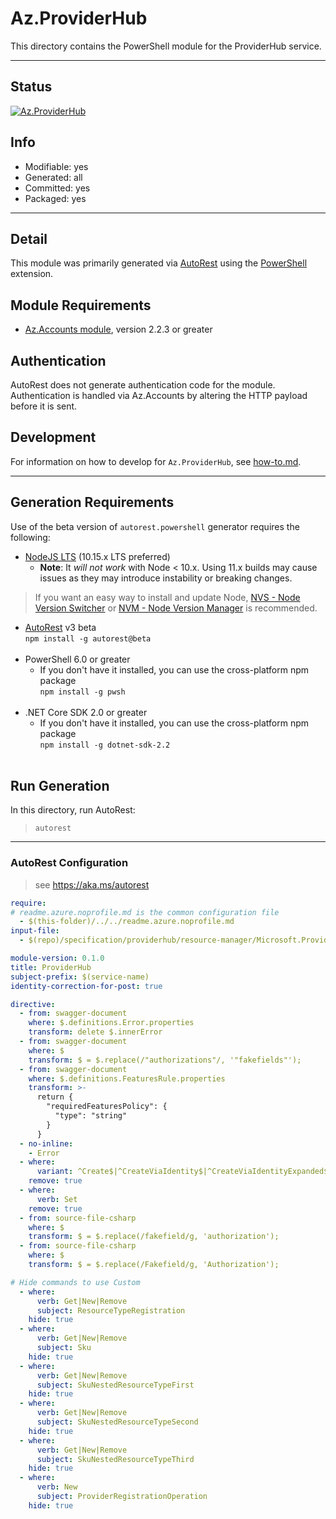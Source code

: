 <!-- region Generated -->
# Az.ProviderHub
This directory contains the PowerShell module for the ProviderHub service.

---
## Status
[![Az.ProviderHub](https://img.shields.io/powershellgallery/v/Az.ProviderHub.svg?style=flat-square&label=Az.ProviderHub "Az.ProviderHub")](https://www.powershellgallery.com/packages/Az.ProviderHub/)

## Info
- Modifiable: yes
- Generated: all
- Committed: yes
- Packaged: yes

---
## Detail
This module was primarily generated via [AutoRest](https://github.com/Azure/autorest) using the [PowerShell](https://github.com/Azure/autorest.powershell) extension.

## Module Requirements
- [Az.Accounts module](https://www.powershellgallery.com/packages/Az.Accounts/), version 2.2.3 or greater

## Authentication
AutoRest does not generate authentication code for the module. Authentication is handled via Az.Accounts by altering the HTTP payload before it is sent.

## Development
For information on how to develop for `Az.ProviderHub`, see [how-to.md](how-to.md).
<!-- endregion -->

---
## Generation Requirements
Use of the beta version of `autorest.powershell` generator requires the following:
- [NodeJS LTS](https://nodejs.org) (10.15.x LTS preferred)
  - **Note**: It *will not work* with Node < 10.x. Using 11.x builds may cause issues as they may introduce instability or breaking changes.
> If you want an easy way to install and update Node, [NVS - Node Version Switcher](../nodejs/installing-via-nvs.md) or [NVM - Node Version Manager](../nodejs/installing-via-nvm.md) is recommended.
- [AutoRest](https://aka.ms/autorest) v3 beta <br>`npm install -g autorest@beta`<br>&nbsp;
- PowerShell 6.0 or greater
  - If you don't have it installed, you can use the cross-platform npm package <br>`npm install -g pwsh`<br>&nbsp;
- .NET Core SDK 2.0 or greater
  - If you don't have it installed, you can use the cross-platform npm package <br>`npm install -g dotnet-sdk-2.2`<br>&nbsp;

## Run Generation
In this directory, run AutoRest:
> `autorest`

---
### AutoRest Configuration
> see https://aka.ms/autorest

``` yaml
require:
# readme.azure.noprofile.md is the common configuration file
  - $(this-folder)/../../readme.azure.noprofile.md
input-file:
  - $(repo)/specification/providerhub/resource-manager/Microsoft.ProviderHub/stable/2020-11-20/providerhub.json

module-version: 0.1.0
title: ProviderHub
subject-prefix: $(service-name)
identity-correction-for-post: true

directive:
  - from: swagger-document
    where: $.definitions.Error.properties
    transform: delete $.innerError
  - from: swagger-document
    where: $
    transform: $ = $.replace(/"authorizations"/, '"fakefields"');
  - from: swagger-document
    where: $.definitions.FeaturesRule.properties
    transform: >-
      return {
        "requiredFeaturesPolicy": {
          "type": "string"
        }
      }
  - no-inline:
    - Error
  - where:
      variant: ^Create$|^CreateViaIdentity$|^CreateViaIdentityExpanded$|^Update$|^UpdateViaIdentity$|^Manifest$|^ManifestViaIdentity$|^ManifestViaIdentityExpanded$
    remove: true
  - where:
      verb: Set
    remove: true
  - from: source-file-csharp
    where: $
    transform: $ = $.replace(/fakefield/g, 'authorization');
  - from: source-file-csharp
    where: $
    transform: $ = $.replace(/Fakefield/g, 'Authorization');

# Hide commands to use Custom
  - where:
      verb: Get|New|Remove
      subject: ResourceTypeRegistration
    hide: true
  - where:
      verb: Get|New|Remove
      subject: Sku
    hide: true
  - where:
      verb: Get|New|Remove
      subject: SkuNestedResourceTypeFirst
    hide: true
  - where:
      verb: Get|New|Remove
      subject: SkuNestedResourceTypeSecond
    hide: true
  - where:
      verb: Get|New|Remove
      subject: SkuNestedResourceTypeThird
    hide: true
  - where:
      verb: New
      subject: ProviderRegistrationOperation
    hide: true
```
